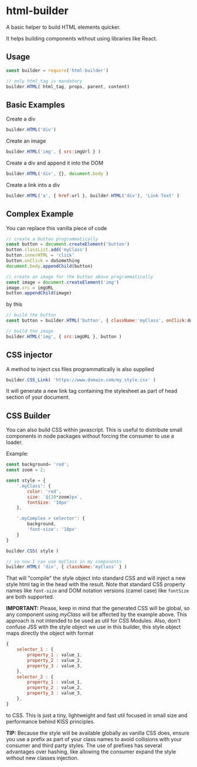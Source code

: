 # html-builder
A basic helper to build HTML elements quicker.

It helps building components without using libraries like React.

## Usage
```javascript
const builder = require('html-builder')

// only html_tag is mandatory
builder.HTML( html_tag, props, parent, content)
```

## Basic Examples

Create a div
```javascript
builder.HTML('div')
```

Create an image
```javascript
builder.HTML('img', { src:imgUrl } )
```

Create a div and append it into the DOM
```javascript
builder.HTML('div', {}, document.body )
```

Create a link into a div

```javascript
builder.HTML('a', { href:url }, builder.HTML('div'), 'Link Text' )
```

## Complex Example

You can replace this vanilla piece of code

```javascript
// create a button programmatically
const button = document.createElement('button')
button.classList.add('myClass')
button.innerHTML = 'click'
button.onClick = doSomething
document.body.appendChild(button)

// create an image for the button above programmatically
const image = document.createElement('img')
image.src = imgURL
button.appendChild(image)
```

by this

```javascript
// build the button
const button = builder.HTML('button', { className:'myClass', onClick:doSomething }, document.body, 'click')

// build the image
builder.HTML('img', { src:imgURL }, button )
```

## CSS injector

A method to inject css files programmatically is also supplied

```javascript
builder.CSS_Link( 'https://www.domain.com/my_style.css' )
```

It will generate a new link tag containing the stylesheet as part of head section of your document.

## CSS Builder

You can also build CSS within javascript. This is useful to distribute small components in node packages without forcing the consumer to use a loader.

Example:

```javascript
const background= 'red';
const zoom = 2;

const style = {
    '.myClass': {
        color: 'red',
        size: `${10*zoom}px`,
        fontSize: '10px'
    },

    '.myComplex > selector': {
        background,
        'font-size': '10px'
    }
}

builder.CSS( style )

// so now I can use myClass in my components
builder.HTML( 'div', { className:'myClass' } )
```

That will "compile" the style object into standard CSS and will inject a new style html tag in the head with the result. Note that standard CSS property names like `font-size` and DOM notation versions (camel case) like `fontSize` are both supported.

**IMPORTANT:** Please, keep in mind that the generated CSS will be global, so any component using _myClass_ will be affected by the example above. This approach is not intended to be used as util for CSS Modules. Also, don't confuse JSS with the style object we use in this builder, this style object maps directly the object with format

```javascript
{
    selector_1 : {
        property_1 : value_1,
        property_2 : value_2,
        property_3 : value_3,
    },
    selector_2 : {
        property_1 : value_1,
        property_2 : value_2,
        property_3 : value_3,
    },
}
```

to CSS. This is just a tiny, lightweight and fast util focused in small size and performance behind KISS principles.

**TIP:** Because the style will be available globally as vanilla CSS does, ensure you use a prefix as part of your class names to avoid collisions with your consumer and third party styles. The use of prefixes has several advantages over hashing, like allowing the consumer expand the style without new classes injection.